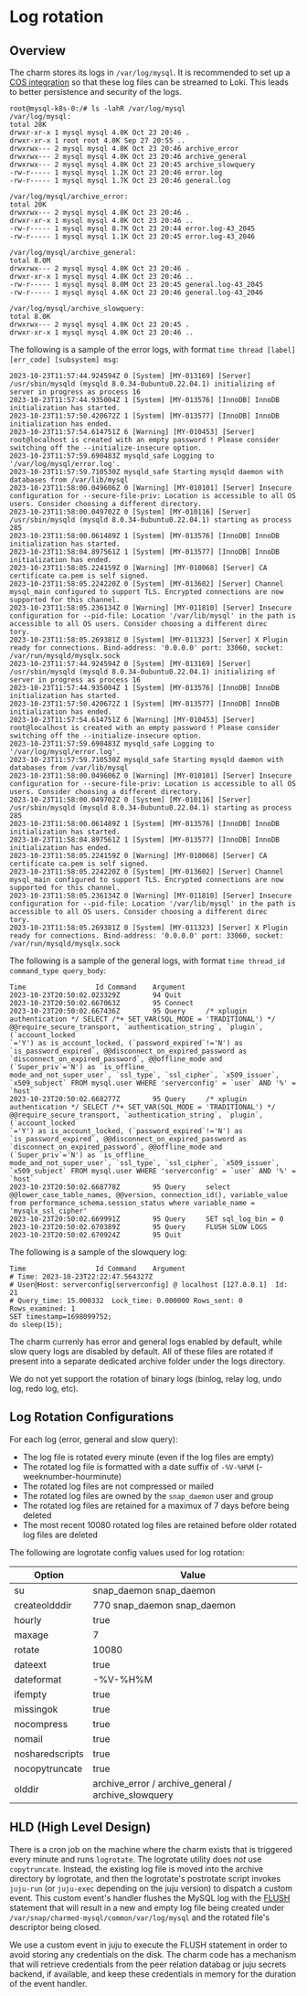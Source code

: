 # Log rotation

## Overview

The charm stores its logs in `/var/log/mysql`. It is recommended to set up a [COS integration](/t/9981) so that these log files can be streamed to Loki. This leads to better persistence and security of the logs.

```shell
root@mysql-k8s-0:/# ls -lahR /var/log/mysql
/var/log/mysql:
total 28K
drwxr-xr-x 1 mysql mysql 4.0K Oct 23 20:46 .
drwxr-xr-x 1 root root 4.0K Sep 27 20:55 ..
drwxrwx--- 2 mysql mysql 4.0K Oct 23 20:46 archive_error
drwxrwx--- 2 mysql mysql 4.0K Oct 23 20:46 archive_general
drwxrwx--- 2 mysql mysql 4.0K Oct 23 20:45 archive_slowquery
-rw-r----- 1 mysql mysql 1.2K Oct 23 20:46 error.log
-rw-r----- 1 mysql mysql 1.7K Oct 23 20:46 general.log

/var/log/mysql/archive_error:
total 20K
drwxrwx--- 2 mysql mysql 4.0K Oct 23 20:46 .
drwxr-xr-x 1 mysql mysql 4.0K Oct 23 20:46 ..
-rw-r----- 1 mysql mysql 8.7K Oct 23 20:44 error.log-43_2045
-rw-r----- 1 mysql mysql 1.1K Oct 23 20:45 error.log-43_2046

/var/log/mysql/archive_general:
total 8.0M
drwxrwx--- 2 mysql mysql 4.0K Oct 23 20:46 .
drwxr-xr-x 1 mysql mysql 4.0K Oct 23 20:46 ..
-rw-r----- 1 mysql mysql 8.0M Oct 23 20:45 general.log-43_2045
-rw-r----- 1 mysql mysql 4.6K Oct 23 20:46 general.log-43_2046

/var/log/mysql/archive_slowquery:
total 8.0K
drwxrwx--- 2 mysql mysql 4.0K Oct 23 20:45 .
drwxr-xr-x 1 mysql mysql 4.0K Oct 23 20:46 ..
```

The following is a sample of the error logs, with format `time thread [label] [err_code] [subsystem] msg`:

```shell
2023-10-23T11:57:44.924594Z 0 [System] [MY-013169] [Server] /usr/sbin/mysqld (mysqld 8.0.34-0ubuntu0.22.04.1) initializing of server in progress as process 16                                              
2023-10-23T11:57:44.935004Z 1 [System] [MY-013576] [InnoDB] InnoDB initialization has started.         
2023-10-23T11:57:50.420672Z 1 [System] [MY-013577] [InnoDB] InnoDB initialization has ended.         
2023-10-23T11:57:54.614751Z 6 [Warning] [MY-010453] [Server] root@localhost is created with an empty password ! Please consider switching off the --initialize-insecure option.                             
2023-10-23T11:57:59.690483Z mysqld_safe Logging to '/var/log/mysql/error.log'.                      
2023-10-23T11:57:59.710530Z mysqld_safe Starting mysqld daemon with databases from /var/lib/mysql   
2023-10-23T11:58:00.049606Z 0 [Warning] [MY-010101] [Server] Insecure configuration for --secure-file-priv: Location is accessible to all OS users. Consider choosing a different directory.                
2023-10-23T11:58:00.049702Z 0 [System] [MY-010116] [Server] /usr/sbin/mysqld (mysqld 8.0.34-0ubuntu0.22.04.1) starting as process 285                                                                       
2023-10-23T11:58:00.061489Z 1 [System] [MY-013576] [InnoDB] InnoDB initialization has started.        
2023-10-23T11:58:04.897561Z 1 [System] [MY-013577] [InnoDB] InnoDB initialization has ended.       
2023-10-23T11:58:05.224159Z 0 [Warning] [MY-010068] [Server] CA certificate ca.pem is self signed.  
2023-10-23T11:58:05.224220Z 0 [System] [MY-013602] [Server] Channel mysql_main configured to support TLS. Encrypted connections are now supported for this channel.                                         
2023-10-23T11:58:05.236134Z 0 [Warning] [MY-011810] [Server] Insecure configuration for --pid-file: Location '/var/lib/mysql' in the path is accessible to all OS users. Consider choosing a different direc
tory.                                                                                               
2023-10-23T11:58:05.269381Z 0 [System] [MY-011323] [Server] X Plugin ready for connections. Bind-address: '0.0.0.0' port: 33060, socket: /var/run/mysqld/mysqlx.sock                                        
2023-10-23T11:57:44.924594Z 0 [System] [MY-013169] [Server] /usr/sbin/mysqld (mysqld 8.0.34-0ubuntu0.22.04.1) initializing of server in progress as process 16                                              
2023-10-23T11:57:44.935004Z 1 [System] [MY-013576] [InnoDB] InnoDB initialization has started.         
2023-10-23T11:57:50.420672Z 1 [System] [MY-013577] [InnoDB] InnoDB initialization has ended.         
2023-10-23T11:57:54.614751Z 6 [Warning] [MY-010453] [Server] root@localhost is created with an empty password ! Please consider switching off the --initialize-insecure option.                             
2023-10-23T11:57:59.690483Z mysqld_safe Logging to '/var/log/mysql/error.log'.                      
2023-10-23T11:57:59.710530Z mysqld_safe Starting mysqld daemon with databases from /var/lib/mysql   
2023-10-23T11:58:00.049606Z 0 [Warning] [MY-010101] [Server] Insecure configuration for --secure-file-priv: Location is accessible to all OS users. Consider choosing a different directory.                
2023-10-23T11:58:00.049702Z 0 [System] [MY-010116] [Server] /usr/sbin/mysqld (mysqld 8.0.34-0ubuntu0.22.04.1) starting as process 285                                                                       
2023-10-23T11:58:00.061489Z 1 [System] [MY-013576] [InnoDB] InnoDB initialization has started.        
2023-10-23T11:58:04.897561Z 1 [System] [MY-013577] [InnoDB] InnoDB initialization has ended.       
2023-10-23T11:58:05.224159Z 0 [Warning] [MY-010068] [Server] CA certificate ca.pem is self signed.  
2023-10-23T11:58:05.224220Z 0 [System] [MY-013602] [Server] Channel mysql_main configured to support TLS. Encrypted connections are now supported for this channel.                                         
2023-10-23T11:58:05.236134Z 0 [Warning] [MY-011810] [Server] Insecure configuration for --pid-file: Location '/var/lib/mysql' in the path is accessible to all OS users. Consider choosing a different direc
tory.                                                                                               
2023-10-23T11:58:05.269381Z 0 [System] [MY-011323] [Server] X Plugin ready for connections. Bind-address: '0.0.0.0' port: 33060, socket: /var/run/mysqld/mysqlx.sock                                        
```

The following is a sample of the general logs, with format `time thread_id command_type query_body`:

```shell
Time                 Id Command    Argument                                                          
2023-10-23T20:50:02.023329Z        94 Quit                                                        
2023-10-23T20:50:02.667063Z        95 Connect                                                       
2023-10-23T20:50:02.667436Z        95 Query     /* xplugin authentication */ SELECT /*+ SET_VAR(SQL_MODE = 'TRADITIONAL') */ @@require_secure_transport, `authentication_string`, `plugin`, (`account_locked
`='Y') as is_account_locked, (`password_expired`!='N') as `is_password_expired`, @@disconnect_on_expired_password as `disconnect_on_expired_password`, @@offline_mode and (`Super_priv`='N') as `is_offline_
mode_and_not_super_user`, `ssl_type`, `ssl_cipher`, `x509_issuer`, `x509_subject` FROM mysql.user WHERE 'serverconfig' = `user` AND '%' = `host`                                                            
2023-10-23T20:50:02.668277Z        95 Query     /* xplugin authentication */ SELECT /*+ SET_VAR(SQL_MODE = 'TRADITIONAL') */ @@require_secure_transport, `authentication_string`, `plugin`, (`account_locked
`='Y') as is_account_locked, (`password_expired`!='N') as `is_password_expired`, @@disconnect_on_expired_password as `disconnect_on_expired_password`, @@offline_mode and (`Super_priv`='N') as `is_offline_
mode_and_not_super_user`, `ssl_type`, `ssl_cipher`, `x509_issuer`, `x509_subject` FROM mysql.user WHERE 'serverconfig' = `user` AND '%' = `host`                                                            
2023-10-23T20:50:02.668778Z        95 Query     select @@lower_case_table_names, @@version, connection_id(), variable_value from performance_schema.session_status where variable_name = 'mysqlx_ssl_cipher'
2023-10-23T20:50:02.669991Z        95 Query     SET sql_log_bin = 0                       
2023-10-23T20:50:02.670389Z        95 Query     FLUSH SLOW LOGS                              
2023-10-23T20:50:02.670924Z        95 Quit  
```

The following is a sample of the slowquery log:

```shell
Time                 Id Command    Argument
# Time: 2023-10-23T22:22:47.564327Z
# User@Host: serverconfig[serverconfig] @ localhost [127.0.0.1]  Id:    21
# Query_time: 15.000332  Lock_time: 0.000000 Rows_sent: 0  Rows_examined: 1
SET timestamp=1698099752;
do sleep(15);
```

The charm currenly has error and general logs enabled by default, while slow query logs are disabled by default. All of these files are rotated if present into a separate dedicated archive folder under the logs directory.

We do not yet support the rotation of binary logs (binlog, relay log, undo log, redo log, etc).

## Log Rotation Configurations

For each log (error, general and slow query):

- The log file is rotated every minute (even if the log files are empty)
- The rotated log file is formatted with a date suffix of `-%V-%H%M` (-weeknumber-hourminute)
- The rotated log files are not compressed or mailed
- The rotated log files are owned by the `snap_daemon` user and group
- The rotated log files are retained for a maximux of 7 days before being deleted
- The most recent 10080 rotated log files are retained before older rotated log files are deleted

The following are logrotate config values used for log rotation:

| Option | Value |
| --- | --- |
| su | snap_daemon snap_daemon |
| createoldddir | 770 snap_daemon snap_daemon |
| hourly | true |
| maxage | 7 |
| rotate | 10080 |
| dateext | true |
| dateformat | -%V-%H%M |
| ifempty | true |
| missingok | true |
| nocompress | true |
| nomail | true |
| nosharedscripts | true |
| nocopytruncate | true |
| olddir | archive_error / archive_general / archive_slowquery |

## HLD (High Level Design)

There is a cron job on the machine where the charm exists that is triggered every minute and runs `logrotate`. The logrotate utility does *not* use `copytruncate`. Instead, the existing log file is moved into the archive directory by logrotate, and then the logrotate's postrotate script invokes `juju-run` (or `juju-exec` depending on the juju version) to dispatch a custom event. This custom event's handler flushes the MySQL log with the [FLUSH](https://dev.mysql.com/doc/refman/8.0/en/flush.html) statement that will result in a new and empty log file being created under `/var/snap/charmed-mysql/common/var/log/mysql` and the rotated file's descriptor being closed.

We use a custom event in juju to execute the FLUSH statement in order to avoid storing any credentials on the disk. The charm code has a mechanism that will retrieve credentials from the peer relation databag or juju secrets backend, if available, and keep these credentials in memory for the duration of the event handler.